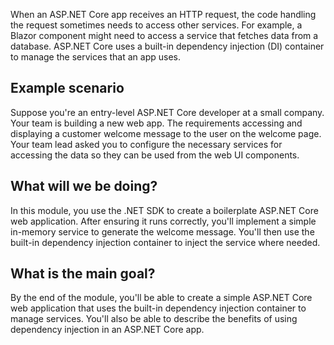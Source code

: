 When an ASP.NET Core app receives an HTTP request, the code handling the request sometimes needs to access other services. For example, a Blazor component might need to access a service that fetches data from a database. ASP.NET Core uses a built-in dependency injection (DI) container to manage the services that an app uses.

## Example scenario

Suppose you're an entry-level ASP.NET Core developer at a small company. Your team is building a new web app. The requirements accessing and displaying a customer welcome message to the user on the welcome page. Your team lead asked you to configure the necessary services for accessing the data so they can be used from the web UI components.

## What will we be doing?

In this module, you use the .NET SDK to create a boilerplate ASP.NET Core web application. After ensuring it runs correctly, you'll implement a simple in-memory service to generate the welcome message. You'll then use the built-in dependency injection container to inject the service where needed.

## What is the main goal?

By the end of the module, you'll be able to create a simple ASP.NET Core web application that uses the built-in dependency injection container to manage services. You'll also be able to describe the benefits of using dependency injection in an ASP.NET Core app.
